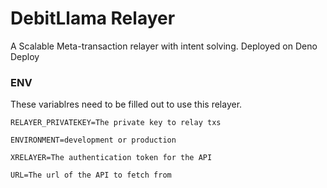 # DebitLlama Relayer

A Scalable Meta-transaction relayer with intent solving.
Deployed on Deno Deploy


### ENV

These variablres need to be filled out to use this relayer.

`RELAYER_PRIVATEKEY=The private key to relay txs`

`ENVIRONMENT=development or production`

`XRELAYER=The authentication token for the API`

`URL=The url of the API to fetch from`
